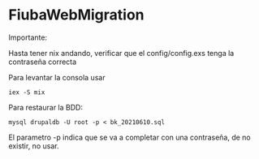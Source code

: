 # FiubaWebMigration

Importante:

  Hasta tener nix andando, verificar que el config/config.exs tenga la contraseña correcta

Para levantar la consola usar 

	iex -S mix

Para restaurar la BDD:

	mysql drupaldb -U root -p < bk_20210610.sql
	
El parametro -p indica que se va a completar con una contraseña, de no existir, no usar.
